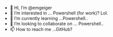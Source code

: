- 👋 Hi, I’m @emgeiger
- 👀 I’m interested in ... Powershell (for work)? Lol.
- 🌱 I’m currently learning ...Powershell..
- 💞️ I’m looking to collaborate on ... Powershell..
- 📫 How to reach me ...GitHub?

<!---
emgeiger/emgeiger is a ✨ special ✨ repository because its `README.md` (this file) appears on your GitHub profile.
You can click the Preview link to take a look at your changes.
--->
